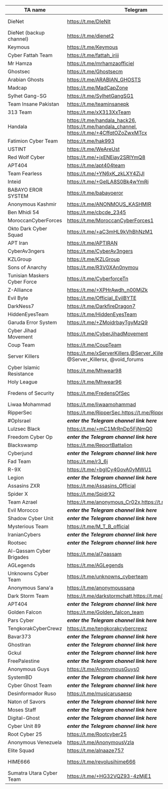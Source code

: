 |TA name|Telegram|Website|Other info|
| ------ | ------ | ------ | ------ |
|DieNet|https://t.me/DIeNlt||https://dienet-cc.github.io/public_html - https://diedetector.ct.ws - Contact: @dnsupportbot|
|DieNet (backup channel)|https://t.me/dienet2|||
|Keymous|https://t.me/Keymous|||
|Cyber Fattah Team|https://t.me/fattah_iriii|||
|Mr Hamza|https://t.me/mrhamzaofficiel|||
|Ghostsec|https://t.me/Ghostsecm|||
|Arabian Ghosts|https://t.me/ARABIAN_GHOSTS|||
|Madcap|https://t.me/MadCapZone|||
|Sylhet Gang-SG|https://t.me/SylhetGangSG1||Contact: @musab_63|
|Team Insane Pakistan|https://t.me/teaminsanepk|||
|313 Team|https://t.me/xX313XxTeam|||
|Handala|https://t.me/handala_hack26, https://t.me/handala_channel, https://t.me/+4CffqtOZoZwxMTcx|https://handala.to, http://handala-hack.to, http://vmjfieomxhnfjba57sd6jjws2ogvowjgxhhfglsikqvvrnrajbmpxqqd.onion ||
|Fatimion Cyber Team|https://t.me/hak993|||
|USTINT|https://t.me/WeAreUst|||
|Red Wolf Cyber|https://t.me/+jxENEiay2SRlYmQ8|||
|APT404|https://t.me/apt404team|||
|Team Fearless|https://t.me/+YN6xK_zkLXY4ZjJl|||
|Inteid|https://t.me/+GeILA8S0Bk4wYmRi|||
|BABAYO EROR SYSTEM|https://t.me/babayoeror|||
|Anonymous Kashmir|https://t.me/ANONMOUS_KASHMIR|||
|Ben Mhidi 54|https://t.me/cbcde_2345|||
|MoroccanCyberForces|https://t.me/MoroccanCyberForces1|||
|Okto Dark Cyber Squad|https://t.me/+aC3mHL9kVhBhNzM1|||
|APT Iran|https://t.me/APTIRAN|||
|CyberAv3ngers|https://t.me/CyberAv3ngers|||
|KZLGroup|https://t.me/KZLGroup|||
|Sons of Anarchy|https://t.me/R3V0XAn0nymou|||
|Tunisian Maskers Cyber Force|https://t.me/CyberforceTn|||
|Z-Alliance|https://t.me/+XPHrAwdh_n00MjZk|||
|Evil Byte|https://t.me/Official_EvilBYTE|||
|DarkNess7|https://t.me/DarkfireDragon7|||
|HiddenEyesTeam|https://t.me/HiddenEyesTeam|||
|Garuda Error System|https://t.me/+ZMoidrbayTgyMzQ9|||
|Cyber Jihad Movement|https://t.me/CyberJihadMovement|||
|Coup Team|https://t.me/CoupTeam|||
|Server Killers|https://t.me/xServerKillers,@Server_Killers_bot, @Server_Killersx, @void_forums|| X account:https://x.com/Server_Killers|||
|Cyber Islamic Resistance|https://t.me/Mhwear98|||
|Holy League|https://t.me/Mhwear96|||
|Fredens of Security|https://t.me/FredensOfSec||X account: https://x.com/FOS2025, Instagram account: https://www.instagram.com/fredensboys|
|Liwaa Mohammad|https://t.me/liwaamohammad|||
|RipperSec|https://t.me/RipperSec,https://t.me/RipperSecOfficial|||
|#OpIsrael|***enter the Telegram channel link here***|||
|Lulzsec Black|https://t.me/+mC1MrRnDp5FjNmQ0|||
|Freedom Cyber Op|***enter the Telegram channel link here***|||
|Blackswamp|https://t.me/ReportBattalion|||
|Cyberjund|***enter the Telegram channel link here***|||
|Fad Team|https://t.me/r3_6j|||
|R-9X|https://t.me/+bgICy4GovA0yMWU1|||
|Legion|***enter the Telegram channel link here***|||
|Assasins ZXR|https://t.me/Assasins_Official|||
|Spider X|https://t.me/SpidrX2|||
|Team Azrael|https://t.me/anonymous_Cr02x,https://t.me/IndoHaxSec2|||
|Evil Morocco|***enter the Telegram channel link here***|||
|Shadow Cyber Unit|***enter the Telegram channel link here***|||
|Mysterious Team|https://t.me/M_T_B_official|||
|IranianCybers|***enter the Telegram channel link here***|||
|Rootsec|***enter the Telegram channel link here***|||
|Al-Qassam Cyber Brigades|https://t.me/al7qassam|||
|AGLegends|https://t.me/AGLegends||dnb.com/de-de/upik-en.html|||
|Unknowns Cyber Team|https://t.me/unknowns_cyberteam|||
|Anonymous Sana'a|https://t.me/anonymoussana|||
|Dark Storm Team|https://t.me/darkstormchatt,https://t.me/darkstormteam21||X:https://x.com/DarkStormteam2?t=A30vcdDQNZqr7XNwbSp4ng&s=09|||
|APT404|***enter the Telegram channel link here***|||
|Golden Falcon|https://t.me/Golden_falcon_team|||
|Pars Cyber|***enter the Telegram channel link here***|||
|TengkorakCyberCrewz|https://t.me/tengkorakcybercrewz|||
|Bavar373|***enter the Telegram channel link here***|||
|GhostIran|***enter the Telegram channel link here***|||
|Gckul|***enter the Telegram channel link here***|||
|FreePalestine|***enter the Telegram channel link here***|||
|Anonymous Guys|https://t.me/AnonymousGuys0|||
|SystemBD|***enter the Telegram channel link here***|||
|Cyber Ghost Team|***enter the Telegram channel link here***|||
|Desinformador Ruso|https://t.me/musicarusaesp|||
|Naton of Savors|***enter the Telegram channel link here***|||
|Moses Staff|***enter the Telegram channel link here***|https://moses-staff.se||
|Digital-Ghost|***enter the Telegram channel link here***|||
|Cyber Unit 89|***enter the Telegram channel link here***|||
|Root Cyber 25|https://t.me/Rootcyber25|||
|Anonymous Venezuela|https://t.me/AnonymousVzla|||
|Elite Squad|https://t.me/alnaaze757|||
|HIME666|https://t.me/revolusihime666||https://x.com/Himenisme666 - TOX ID SUPPORT DA2F5C22D988598A39A1BE9AA83B6B6CEF433BA269BA146DB7CA00D|
|Sumatra Utara Cyber Team|https://t.me/+HG32VQZ93-4zMjE1|||
